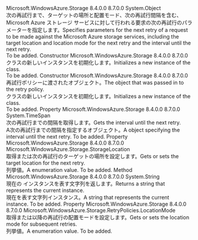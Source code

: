 <Type Name="RetryInfo" FullName="Microsoft.WindowsAzure.Storage.RetryPolicies.RetryInfo">
  <TypeSignature Language="C#" Value="public sealed class RetryInfo" />
  <TypeSignature Language="ILAsm" Value=".class public auto ansi sealed beforefieldinit RetryInfo extends System.Object" />
  <TypeSignature Language="DocId" Value="T:Microsoft.WindowsAzure.Storage.RetryPolicies.RetryInfo" />
  <TypeSignature Language="VB.NET" Value="Public NotInheritable Class RetryInfo" />
  <TypeSignature Language="F#" Value="type RetryInfo = class" />
  <AssemblyInfo>
    <AssemblyName>Microsoft.WindowsAzure.Storage</AssemblyName>
    <AssemblyVersion>8.4.0.0</AssemblyVersion>
    <AssemblyVersion>8.7.0.0</AssemblyVersion>
  </AssemblyInfo>
  <Base>
    <BaseTypeName>System.Object</BaseTypeName>
  </Base>
  <Interfaces />
  <Docs>
    <summary>
            <span data-ttu-id="f9534-101">次の再試行まで、ターゲットの場所と配置モード、次の再試行間隔を含む、Microsoft Azure ストレージ サービスに対して行われる要求の次の再試行のパラメーターを指定します。</span><span class="sxs-lookup"><span data-stu-id="f9534-101">Specifies parameters for the next retry of a request to be made against the Microsoft Azure storage services, including the target location and location mode for the next retry and the interval until the next retry.</span></span>
            </summary>
    <remarks>To be added.</remarks>
  </Docs>
  <Members>
    <Member MemberName=".ctor">
      <MemberSignature Language="C#" Value="public RetryInfo ();" />
      <MemberSignature Language="ILAsm" Value=".method public hidebysig specialname rtspecialname instance void .ctor() cil managed" />
      <MemberSignature Language="DocId" Value="M:Microsoft.WindowsAzure.Storage.RetryPolicies.RetryInfo.#ctor" />
      <MemberSignature Language="VB.NET" Value="Public Sub New ()" />
      <MemberType>Constructor</MemberType>
      <AssemblyInfo>
        <AssemblyName>Microsoft.WindowsAzure.Storage</AssemblyName>
        <AssemblyVersion>8.4.0.0</AssemblyVersion>
        <AssemblyVersion>8.7.0.0</AssemblyVersion>
      </AssemblyInfo>
      <Parameters />
      <Docs>
        <summary>
            <span data-ttu-id="f9534-102"><see cref="T:Microsoft.WindowsAzure.Storage.RetryPolicies.RetryInfo" /> クラスの新しいインスタンスを初期化します。</span><span class="sxs-lookup"><span data-stu-id="f9534-102">Initializes a new instance of the <see cref="T:Microsoft.WindowsAzure.Storage.RetryPolicies.RetryInfo" /> class.</span></span>
            </summary>
        <remarks>To be added.</remarks>
      </Docs>
    </Member>
    <Member MemberName=".ctor">
      <MemberSignature Language="C#" Value="public RetryInfo (Microsoft.WindowsAzure.Storage.RetryPolicies.RetryContext retryContext);" />
      <MemberSignature Language="ILAsm" Value=".method public hidebysig specialname rtspecialname instance void .ctor(class Microsoft.WindowsAzure.Storage.RetryPolicies.RetryContext retryContext) cil managed" />
      <MemberSignature Language="DocId" Value="M:Microsoft.WindowsAzure.Storage.RetryPolicies.RetryInfo.#ctor(Microsoft.WindowsAzure.Storage.RetryPolicies.RetryContext)" />
      <MemberSignature Language="F#" Value="new Microsoft.WindowsAzure.Storage.RetryPolicies.RetryInfo : Microsoft.WindowsAzure.Storage.RetryPolicies.RetryContext -&gt; Microsoft.WindowsAzure.Storage.RetryPolicies.RetryInfo" Usage="new Microsoft.WindowsAzure.Storage.RetryPolicies.RetryInfo retryContext" />
      <MemberType>Constructor</MemberType>
      <AssemblyInfo>
        <AssemblyName>Microsoft.WindowsAzure.Storage</AssemblyName>
        <AssemblyVersion>8.4.0.0</AssemblyVersion>
        <AssemblyVersion>8.7.0.0</AssemblyVersion>
      </AssemblyInfo>
      <Parameters>
        <Parameter Name="retryContext" Type="Microsoft.WindowsAzure.Storage.RetryPolicies.RetryContext" />
      </Parameters>
      <Docs>
        <param name="retryContext"><span data-ttu-id="f9534-103"><see cref="T:Microsoft.WindowsAzure.Storage.RetryPolicies.RetryContext" />再試行ポリシーに渡されたオブジェクト。</span><span class="sxs-lookup"><span data-stu-id="f9534-103">The <see cref="T:Microsoft.WindowsAzure.Storage.RetryPolicies.RetryContext" /> object that was passed in to the retry policy.</span></span></param>
        <summary>
            <span data-ttu-id="f9534-104"><see cref="T:Microsoft.WindowsAzure.Storage.RetryPolicies.RetryInfo" /> クラスの新しいインスタンスを初期化します。</span><span class="sxs-lookup"><span data-stu-id="f9534-104">Initializes a new instance of the <see cref="T:Microsoft.WindowsAzure.Storage.RetryPolicies.RetryInfo" /> class.</span></span>
            </summary>
        <remarks>To be added.</remarks>
      </Docs>
    </Member>
    <Member MemberName="RetryInterval">
      <MemberSignature Language="C#" Value="public TimeSpan RetryInterval { get; set; }" />
      <MemberSignature Language="ILAsm" Value=".property instance valuetype System.TimeSpan RetryInterval" />
      <MemberSignature Language="DocId" Value="P:Microsoft.WindowsAzure.Storage.RetryPolicies.RetryInfo.RetryInterval" />
      <MemberSignature Language="VB.NET" Value="Public Property RetryInterval As TimeSpan" />
      <MemberSignature Language="F#" Value="member this.RetryInterval : TimeSpan with get, set" Usage="Microsoft.WindowsAzure.Storage.RetryPolicies.RetryInfo.RetryInterval" />
      <MemberType>Property</MemberType>
      <AssemblyInfo>
        <AssemblyName>Microsoft.WindowsAzure.Storage</AssemblyName>
        <AssemblyVersion>8.4.0.0</AssemblyVersion>
        <AssemblyVersion>8.7.0.0</AssemblyVersion>
      </AssemblyInfo>
      <ReturnValue>
        <ReturnType>System.TimeSpan</ReturnType>
      </ReturnValue>
      <Docs>
        <summary>
            <span data-ttu-id="f9534-105">次の再試行までの間隔を取得します。</span><span class="sxs-lookup"><span data-stu-id="f9534-105">Gets the interval until the next retry.</span></span>
            </summary>
        <value><span data-ttu-id="f9534-106">A<see cref="T:System.TimeSpan" />次の再試行までの間隔を指定するオブジェクト。</span><span class="sxs-lookup"><span data-stu-id="f9534-106">A <see cref="T:System.TimeSpan" /> object specifying the interval until the next retry.</span></span></value>
        <remarks>To be added.</remarks>
      </Docs>
    </Member>
    <Member MemberName="TargetLocation">
      <MemberSignature Language="C#" Value="public Microsoft.WindowsAzure.Storage.StorageLocation TargetLocation { get; set; }" />
      <MemberSignature Language="ILAsm" Value=".property instance valuetype Microsoft.WindowsAzure.Storage.StorageLocation TargetLocation" />
      <MemberSignature Language="DocId" Value="P:Microsoft.WindowsAzure.Storage.RetryPolicies.RetryInfo.TargetLocation" />
      <MemberSignature Language="VB.NET" Value="Public Property TargetLocation As StorageLocation" />
      <MemberSignature Language="F#" Value="member this.TargetLocation : Microsoft.WindowsAzure.Storage.StorageLocation with get, set" Usage="Microsoft.WindowsAzure.Storage.RetryPolicies.RetryInfo.TargetLocation" />
      <MemberType>Property</MemberType>
      <AssemblyInfo>
        <AssemblyName>Microsoft.WindowsAzure.Storage</AssemblyName>
        <AssemblyVersion>8.4.0.0</AssemblyVersion>
        <AssemblyVersion>8.7.0.0</AssemblyVersion>
      </AssemblyInfo>
      <ReturnValue>
        <ReturnType>Microsoft.WindowsAzure.Storage.StorageLocation</ReturnType>
      </ReturnValue>
      <Docs>
        <summary>
            <span data-ttu-id="f9534-107">取得または次の再試行のターゲットの場所を設定します。</span><span class="sxs-lookup"><span data-stu-id="f9534-107">Gets or sets the target location for the next retry.</span></span>
            </summary>
        <value><span data-ttu-id="f9534-108"><see cref="T:Microsoft.WindowsAzure.Storage.StorageLocation" /> 列挙値。</span><span class="sxs-lookup"><span data-stu-id="f9534-108">A <see cref="T:Microsoft.WindowsAzure.Storage.StorageLocation" /> enumeration value.</span></span></value>
        <remarks>To be added.</remarks>
      </Docs>
    </Member>
    <Member MemberName="ToString">
      <MemberSignature Language="C#" Value="public override string ToString ();" />
      <MemberSignature Language="ILAsm" Value=".method public hidebysig virtual instance string ToString() cil managed" />
      <MemberSignature Language="DocId" Value="M:Microsoft.WindowsAzure.Storage.RetryPolicies.RetryInfo.ToString" />
      <MemberSignature Language="VB.NET" Value="Public Overrides Function ToString () As String" />
      <MemberSignature Language="F#" Value="override this.ToString : unit -&gt; string" Usage="retryInfo.ToString " />
      <MemberType>Method</MemberType>
      <AssemblyInfo>
        <AssemblyName>Microsoft.WindowsAzure.Storage</AssemblyName>
        <AssemblyVersion>8.4.0.0</AssemblyVersion>
        <AssemblyVersion>8.7.0.0</AssemblyVersion>
      </AssemblyInfo>
      <ReturnValue>
        <ReturnType>System.String</ReturnType>
      </ReturnValue>
      <Parameters />
      <Docs>
        <summary>
            <span data-ttu-id="f9534-109">現在の <see cref="T:Microsoft.WindowsAzure.Storage.RetryPolicies.RetryInfo" /> インスタンスを表す文字列を返します。</span><span class="sxs-lookup"><span data-stu-id="f9534-109">Returns a string that represents the current <see cref="T:Microsoft.WindowsAzure.Storage.RetryPolicies.RetryInfo" /> instance.</span></span>
            </summary>
        <returns><span data-ttu-id="f9534-110">現在を表す文字列<see cref="T:Microsoft.WindowsAzure.Storage.RetryPolicies.RetryInfo" />インスタンス。</span><span class="sxs-lookup"><span data-stu-id="f9534-110">A string that represents the current <see cref="T:Microsoft.WindowsAzure.Storage.RetryPolicies.RetryInfo" /> instance.</span></span></returns>
        <remarks>To be added.</remarks>
      </Docs>
    </Member>
    <Member MemberName="UpdatedLocationMode">
      <MemberSignature Language="C#" Value="public Microsoft.WindowsAzure.Storage.RetryPolicies.LocationMode UpdatedLocationMode { get; set; }" />
      <MemberSignature Language="ILAsm" Value=".property instance valuetype Microsoft.WindowsAzure.Storage.RetryPolicies.LocationMode UpdatedLocationMode" />
      <MemberSignature Language="DocId" Value="P:Microsoft.WindowsAzure.Storage.RetryPolicies.RetryInfo.UpdatedLocationMode" />
      <MemberSignature Language="VB.NET" Value="Public Property UpdatedLocationMode As LocationMode" />
      <MemberSignature Language="F#" Value="member this.UpdatedLocationMode : Microsoft.WindowsAzure.Storage.RetryPolicies.LocationMode with get, set" Usage="Microsoft.WindowsAzure.Storage.RetryPolicies.RetryInfo.UpdatedLocationMode" />
      <MemberType>Property</MemberType>
      <AssemblyInfo>
        <AssemblyName>Microsoft.WindowsAzure.Storage</AssemblyName>
        <AssemblyVersion>8.4.0.0</AssemblyVersion>
        <AssemblyVersion>8.7.0.0</AssemblyVersion>
      </AssemblyInfo>
      <ReturnValue>
        <ReturnType>Microsoft.WindowsAzure.Storage.RetryPolicies.LocationMode</ReturnType>
      </ReturnValue>
      <Docs>
        <summary>
            <span data-ttu-id="f9534-111">取得または以降の再試行の配置モードを設定します。</span><span class="sxs-lookup"><span data-stu-id="f9534-111">Gets or sets the location mode for subsequent retries.</span></span>
            </summary>
        <value><span data-ttu-id="f9534-112"><see cref="T:Microsoft.WindowsAzure.Storage.RetryPolicies.LocationMode" /> 列挙値。</span><span class="sxs-lookup"><span data-stu-id="f9534-112">A <see cref="T:Microsoft.WindowsAzure.Storage.RetryPolicies.LocationMode" /> enumeration value.</span></span></value>
        <remarks>To be added.</remarks>
      </Docs>
    </Member>
  </Members>
</Type>